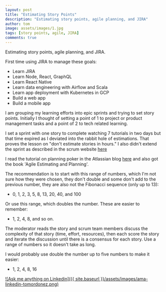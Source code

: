 ```yaml
---
layout: post
title: "Estimating Story Points"
description: "Estimating story points, agile planning, and JIRA"
author: tom
image: assets/images/1.jpg
tags: [story points, agile, JIRA]
comments: true
---
```


Estimating story points, agile planning, and JIRA.

First time using JIRA to manage these goals:

* Learn JIRA
* Learn Node, React, GraphQL
* Learn React Native
* Learn data engineering with Airflow and Scala
* Learn app deployment with Kubernetes in GCP
* Build a web app
* Build a mobile app

I am grouping my learning efforts into epic sprints and trying to set story points. Initially I thought of setting a point of 1 to project or product management tasks and a point of 2 to tech related learning.

I set a sprint with one story to complete watching 7 tutorials in two days but that time expired as I deviated into the rabbit hole of estimations. That proves the lesson on "don't estimate stories in hours." I also didn't extend the sprint as described in the scrum website [here](https://www.scrum.org/forum/scrum-forum/37036/regarding-sprint-period-extension)

I read the tutorial on planning poker in the Atlassian blog [here](https://www.atlassian.com/blog/platform/a-brief-overview-of-planning-poker) and also got the book 'Agile Estimating and Planning'.

The recommendation is to start with this range of numbers, which I'm not sure how they were chosen, they don't double and some don't add to the previous number, they are also not the Fibonacci sequence (only up to 13):

* 0, 1, 2, 3, 5, 8, 13, 20, 40, and 100

Or use this range, which doubles the number. These are easier to remember:

* 1, 2, 4, 8, and so on.

The moderator reads the story and scrum team members discuss the complexity of that story (time, effort, resources), then each score the story and iterate the discussion until there is a consensus for each story. Use a range of numbers so it doesn't take as long.

I would probably use double the number up to five numbers to make it easier:

* 1, 2, 4, 8, 16


[![Ask me anything on Linkedin]({{ site.baseurl }}/assets/images/ama-linkedin-tomordonez.png)](https://www.linkedin.com/in/tomordonez/)